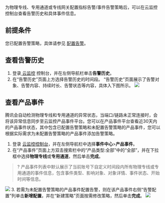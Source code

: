 为物理专线、专用通道或专线网关配置指标告警/事件告警策略后，可以在云监控控制台查看告警历史和具体事件信息。

## 前提条件
您已配置告警策略，具体请参见 [配置告警](https://cloud.tencent.com/document/product/216/48581)。

## 查看告警历史

1. 登录[ 云监控](https://console.cloud.tencent.com/monitor/overview) 控制台，并在左侧导航栏单击**告警历史**。
2. 在“告警历史”页面上方选择告警历史的时间段。
   “告警历史”页面展示了告警对象、告警内容、持续时长、告警状态等内容，具体入下图所示。
  ![](https://main.qcloudimg.com/raw/7624056685c0fb39cee96ef427f2784f.png)

## 查看产品事件
腾讯会自动检测物理专线和专用通道的异常状态，当端口/链路未正常连接时，会将该异常信息同步至云监控产品事件平台。您可以在产品事件平台查看近30天内的产品事件状态，其中包含已配置告警策略和未配置告警策略的产品事件，您可以根据实际需求为未配置告警策略的产品事件添加告警策略。
1. 登录 [云监控控制台](https://console.cloud.tencent.com/monitor/overview)，并在左侧导航栏中选择**事件中心**>**产品事件**。
2. 在“产品事件”页面上方双击搜索栏中的“产品类型:全部”中的“全部”，并在下拉框中选择**物理专线**或**专用通道**，然后单击**完成**。
>? 产品事件列表中默认展示了当前账号下自定义时间段内所有物理专线或专用通道的事件信息，包含事件类型、影响对象、对象详情、事件状态、开始时间等信息。
>
 ![](https://main.qcloudimg.com/raw/7aec8cdd2b3c29e33fef93eae7cb3111.png)
3. 若需为未配置告警策略的产品事件配置告警，则在该产品事件右侧“告警配置”列单击**新增配置**，并在“新建策略”页面按需修改策略，然后单击**完成**。
 ![](https://main.qcloudimg.com/raw/7c78917c63d7c7f0521b83304c2c4cf5.png)
